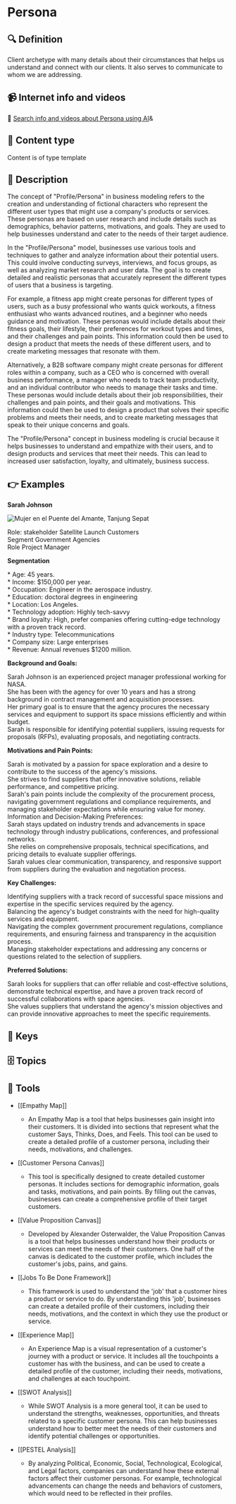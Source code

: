 
# Persona


## 🔍 Definition
Client archetype with many details about their circumstances that helps us understand and connect with our clients. It also serves to communicate to whom we are addressing.


## 📹 Internet info and videos
🤖 [Search info and videos about Persona using AI](https://www.perplexity.ai/search?q=videos+about+Persona:+Customer+archetype+with+many+details+about+their+circumstances+that+helps+us+understand+and+connect+with+our+clients.+It+also+serves+to+communicate+who+we+are+targeting.
)&

## 📰 Content type 
Content is of type template

## 📖 Description
The concept of "Profile/Persona" in business modeling refers to the creation and understanding of fictional characters who represent the different user types that might use a company's products or services. These personas are based on user research and include details such as demographics, behavior patterns, motivations, and goals. They are used to help businesses understand and cater to the needs of their target audience.

In the "Profile/Persona" model, businesses use various tools and techniques to gather and analyze information about their potential users. This could involve conducting surveys, interviews, and focus groups, as well as analyzing market research and user data. The goal is to create detailed and realistic personas that accurately represent the different types of users that a business is targeting.

For example, a fitness app might create personas for different types of users, such as a busy professional who wants quick workouts, a fitness enthusiast who wants advanced routines, and a beginner who needs guidance and motivation. These personas would include details about their fitness goals, their lifestyle, their preferences for workout types and times, and their challenges and pain points. This information could then be used to design a product that meets the needs of these different users, and to create marketing messages that resonate with them.

Alternatively, a B2B software company might create personas for different roles within a company, such as a CEO who is concerned with overall business performance, a manager who needs to track team productivity, and an individual contributor who needs to manage their tasks and time. These personas would include details about their job responsibilities, their challenges and pain points, and their goals and motivations. This information could then be used to design a product that solves their specific problems and meets their needs, and to create marketing messages that speak to their unique concerns and goals.

The "Profile/Persona" concept in business modeling is crucial because it helps businesses to understand and empathize with their users, and to design products and services that meet their needs. This can lead to increased user satisfaction, loyalty, and ultimately, business success.

## 👉 Examples

**Sarah Johnson**

![Mujer en el Puente del Amante, Tanjung Sepat](https://upload.wikimedia.org/wikipedia/commons/thumb/8/86/Woman_at_Lover%27s_Bridge_Tanjung_Sepat_%28cropped%29.jpg/385px-Woman_at_Lover%27s_Bridge_Tanjung_Sepat_%28cropped%29.jpg)

Role: stakeholder Satellite Launch Customers  
Segment Government Agencies  
Role Project Manager

**Segmentation**

\* Age: 45 years.  
\* Income: $150,000 per year.  
\* Occupation: Engineer in the aerospace industry.  
\* Education: doctoral degrees in engineering  
\* Location: Los Angeles.  
\* Technology adoption: Highly tech-savvy  
\* Brand loyalty: High, prefer companies offering cutting-edge technology with a proven track record.  
\* Industry type: Telecommunications  
\* Company size: Large enterprises  
\* Revenue: Annual revenues $1200 million.

**Background and Goals:**

Sarah Johnson is an experienced project manager professional working for NASA.  
She has been with the agency for over 10 years and has a strong background in contract management and acquisition processes.  
Her primary goal is to ensure that the agency procures the necessary services and equipment to support its space missions efficiently and within budget.  
Sarah is responsible for identifying potential suppliers, issuing requests for proposals (RFPs), evaluating proposals, and negotiating contracts.

**Motivations and Pain Points:**

Sarah is motivated by a passion for space exploration and a desire to contribute to the success of the agency's missions.  
She strives to find suppliers that offer innovative solutions, reliable performance, and competitive pricing.  
Sarah's pain points include the complexity of the procurement process, navigating government regulations and compliance requirements, and managing stakeholder expectations while ensuring value for money.  
Information and Decision-Making Preferences:  
Sarah stays updated on industry trends and advancements in space technology through industry publications, conferences, and professional networks.  
She relies on comprehensive proposals, technical specifications, and pricing details to evaluate supplier offerings.  
Sarah values clear communication, transparency, and responsive support from suppliers during the evaluation and negotiation process.

**Key Challenges:**

Identifying suppliers with a track record of successful space missions and expertise in the specific services required by the agency.  
Balancing the agency's budget constraints with the need for high-quality services and equipment.  
Navigating the complex government procurement regulations, compliance requirements, and ensuring fairness and transparency in the acquisition process.  
Managing stakeholder expectations and addressing any concerns or questions related to the selection of suppliers.

**Preferred Solutions:**

Sarah looks for suppliers that can offer reliable and cost-effective solutions, demonstrate technical expertise, and have a proven track record of successful collaborations with space agencies.  
She values suppliers that understand the agency's mission objectives and can provide innovative approaches to meet the specific requirements.



## 🔑 Keys



## 🗄️ Topics


## 🧰 Tools
- [[Empathy Map]]
  - An Empathy Map is a tool that helps businesses gain insight into their customers. It is divided into sections that represent what the customer Says, Thinks, Does, and Feels. This tool can be used to create a detailed profile of a customer persona, including their needs, motivations, and challenges.

- [[Customer Persona Canvas]]
  - This tool is specifically designed to create detailed customer personas. It includes sections for demographic information, goals and tasks, motivations, and pain points. By filling out the canvas, businesses can create a comprehensive profile of their target customers.

- [[Value Proposition Canvas]]
  - Developed by Alexander Osterwalder, the Value Proposition Canvas is a tool that helps businesses understand how their products or services can meet the needs of their customers. One half of the canvas is dedicated to the customer profile, which includes the customer's jobs, pains, and gains.

- [[Jobs To Be Done Framework]]
  - This framework is used to understand the 'job' that a customer hires a product or service to do. By understanding this 'job', businesses can create a detailed profile of their customers, including their needs, motivations, and the context in which they use the product or service.

- [[Experience Map]]
  - An Experience Map is a visual representation of a customer's journey with a product or service. It includes all the touchpoints a customer has with the business, and can be used to create a detailed profile of the customer, including their needs, motivations, and challenges at each touchpoint.

- [[SWOT Analysis]]
  - While SWOT Analysis is a more general tool, it can be used to understand the strengths, weaknesses, opportunities, and threats related to a specific customer persona. This can help businesses understand how to better meet the needs of their customers and identify potential challenges or opportunities.

- [[PESTEL Analysis]]
  - By analyzing Political, Economic, Social, Technological, Ecological, and Legal factors, companies can understand how these external factors affect their customer personas. For example, technological advancements can change the needs and behaviors of customers, which would need to be reflected in their profiles.
